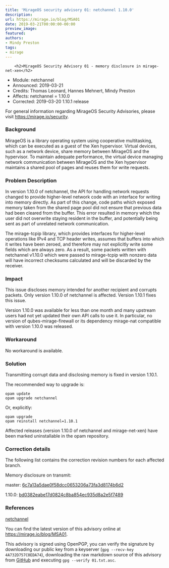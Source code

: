 ```yaml
---
title: 'MirageOS security advisory 01: netchannel 1.10.0'
description:
url: https://mirage.io/blog/MSA01
date: 2019-03-21T00:00:00-00:00
preview_image:
featured:
authors:
- Mindy Preston
tags:
- mirage
---
```



        <h2>MirageOS Security Advisory 01 - memory disclosure in mirage-net-xen</h2>
<ul>
<li>Module:       netchannel
</li>
<li>Announced:    2019-03-21
</li>
<li>Credits:      Thomas Leonard, Hannes Mehnert, Mindy Preston
</li>
<li>Affects:      netchannel = 1.10.0
</li>
<li>Corrected:    2019-03-20 1.10.1 release
</li>
</ul>
<p>For general information regarding MirageOS Security Advisories,
please visit <a href="https://mirage.io/security">https://mirage.io/security</a>.</p>
<h3>Background</h3>
<p>MirageOS is a library operating system using cooperative multitasking, which can
be executed as a guest of the Xen hypervisor.  Virtual devices, such as a
network device, share memory between MirageOS and the hypervisor.  To maintain
adequate performance, the virtual device managing network communication between
MirageOS and the Xen hypervisor maintains a shared pool of pages and reuses
them for write requests.</p>
<h3>Problem Description</h3>
<p>In version 1.10.0 of netchannel, the API for handling network requests
changed to provide higher-level network code with an interface for writing into
memory directly.  As part of this change, code paths which exposed memory taken
from the shared page pool did not ensure that previous data had been cleared
from the buffer.  This error resulted in memory which the user did not
overwrite staying resident in the buffer, and potentially being sent as part of
unrelated network communication.</p>
<p>The mirage-tcpip library, which provides interfaces for higher-level operations
like IPv4 and TCP header writes, assumes that buffers into which it writes have
been zeroed, and therefore may not explicitly write some fields which are always
zero.  As a result, some packets written with netchannel v1.10.0 which were
passed to mirage-tcpip with nonzero data will have incorrect checksums
calculated and will be discarded by the receiver.</p>
<h3>Impact</h3>
<p>This issue discloses memory intended for another recipient and corrupts packets.
Only version 1.10.0 of netchannel is affected.  Version 1.10.1 fixes this issue.</p>
<p>Version 1.10.0 was available for less than one month and many upstream users
had not yet updated their own API calls to use it.  In particular, no version of
qubes-mirage-firewall or its dependency mirage-nat compatible with version
1.10.0 was released.</p>
<h3>Workaround</h3>
<p>No workaround is available.</p>
<h3>Solution</h3>
<p>Transmitting corrupt data and disclosing memory is fixed in version 1.10.1.</p>
<p>The recommended way to upgrade is:</p>
<pre><code class="language-bash">opam update
opam upgrade netchannel
</code></pre>
<p>Or, explicitly:</p>
<pre><code class="language-bash">opam upgrade
opam reinstall netchannel=1.10.1
</code></pre>
<p>Affected releases (version 1.10.0 of netchannel and mirage-net-xen) have been marked uninstallable in the opam repository.</p>
<h3>Correction details</h3>
<p>The following list contains the correction revision numbers for each
affected branch.</p>
<p>Memory disclosure on transmit:</p>
<p>master: <a href="https://github.com/mirage/mirage-net-xen/commit/6c7a13a5dae0f58dcc0653206a73fa3d8174b6d2">6c7a13a5dae0f58dcc0653206a73fa3d8174b6d2</a></p>
<p>1.10.0: <a href="https://github.com/mirage/mirage-net-xen/commit/bd0382eabe17d0824c8ba854ec935d8a2e5f7489">bd0382eabe17d0824c8ba854ec935d8a2e5f7489</a></p>
<h3>References</h3>
<p><a href="https://github.com/mirage/mirage-net-xen">netchannel</a></p>
<p>You can find the latest version of this advisory online at
<a href="https://mirage.io/blog/MSA01">https://mirage.io/blog/MSA01</a>.</p>
<p>This advisory is signed using OpenPGP, you can verify the signature
by downloading our public key from a keyserver (<code>gpg --recv-key 4A732D757C0EDA74</code>),
downloading the raw markdown source of this advisory from <a href="https://raw.githubusercontent.com/mirage/mirage-www/master/tmpl/advisories/01.txt.asc">GitHub</a>
and executing <code>gpg --verify 01.txt.asc</code>.</p>

      
